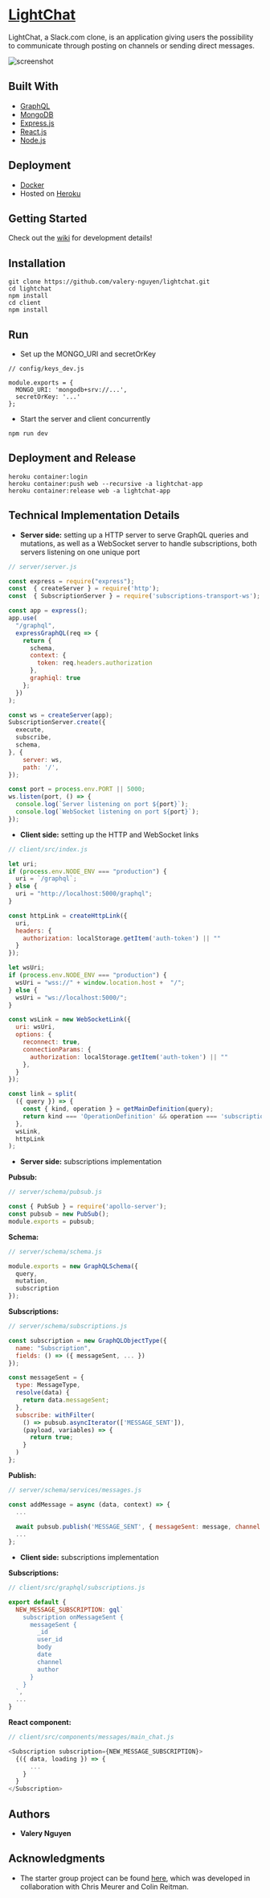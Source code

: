 # [LightChat]

LightChat, a Slack.com clone, is an application giving users the possibility to communicate through posting on channels or sending direct messages.

![screenshot](https://user-images.githubusercontent.com/13773733/58672477-16b4a480-8315-11e9-8779-eb32b379005a.png)

## Built With

* [GraphQL](https://graphql.org)
* [MongoDB](https://www.mongodb.com/)
* [Express.js](https://expressjs.com/)
* [React.js](https://reactjs.org)
* [Node.js](https://nodejs.org/)

## Deployment

* [Docker](https://www.docker.com/)
* Hosted on [Heroku](https://www.heroku.com/)

## Getting Started

Check out the [wiki] for development details!

## Installation

```
git clone https://github.com/valery-nguyen/lightchat.git
cd lightchat
npm install
cd client
npm install
```

## Run

* Set up the MONGO_URI and secretOrKey

```
// config/keys_dev.js

module.exports = {
  MONGO_URI: 'mongodb+srv://...',
  secretOrKey: '...'
};
```

* Start the server and client concurrently

```
npm run dev
```

## Deployment and Release

```
heroku container:login
heroku container:push web --recursive -a lightchat-app
heroku container:release web -a lightchat-app
```

## Technical Implementation Details

* **Server side:** setting up a HTTP server to serve GraphQL queries and mutations, as well as a WebSocket server to handle subscriptions, both servers listening on one unique port

```js
// server/server.js

const express = require("express");
const  { createServer } = require('http');
const  { SubscriptionServer } = require('subscriptions-transport-ws');

const app = express();
app.use(
  "/graphql",
  expressGraphQL(req => {
    return {
      schema,
      context: {
        token: req.headers.authorization
      },
      graphiql: true
    };
  })
);

const ws = createServer(app);
SubscriptionServer.create({
  execute,
  subscribe,
  schema,
}, {
    server: ws,
    path: '/',
});

const port = process.env.PORT || 5000;
ws.listen(port, () => {
  console.log(`Server listening on port ${port}`);
  console.log(`WebSocket listening on port ${port}`);
});
```

* **Client side:** setting up the HTTP and WebSocket links

```js
// client/src/index.js

let uri;
if (process.env.NODE_ENV === "production") {
  uri = `/graphql`;
} else {
  uri = "http://localhost:5000/graphql";
}

const httpLink = createHttpLink({
  uri,
  headers: {
    authorization: localStorage.getItem('auth-token') || ""
  }
});

let wsUri;
if (process.env.NODE_ENV === "production") {
  wsUri = "wss://" + window.location.host +  "/";
} else {
  wsUri = "ws://localhost:5000/";
}

const wsLink = new WebSocketLink({
  uri: wsUri,
  options: {
    reconnect: true,
    connectionParams: {
      authorization: localStorage.getItem('auth-token') || ""
    },
  }
});

const link = split(
  ({ query }) => {
    const { kind, operation } = getMainDefinition(query);
    return kind === 'OperationDefinition' && operation === 'subscription';
  },
  wsLink,
  httpLink
);
```

* **Server side:** subscriptions implementation

**Pubsub:**

```js
// server/schema/pubsub.js

const { PubSub } = require('apollo-server');
const pubsub = new PubSub();
module.exports = pubsub;
```

**Schema:**

```js
// server/schema/schema.js

module.exports = new GraphQLSchema({
  query,
  mutation,
  subscription
});
```

**Subscriptions:**

```js
// server/schema/subscriptions.js

const subscription = new GraphQLObjectType({
  name: "Subscription",
  fields: () => ({ messageSent, ... })
});

const messageSent = {
  type: MessageType,
  resolve(data) {
    return data.messageSent;
  },
  subscribe: withFilter(
    () => pubsub.asyncIterator(['MESSAGE_SENT']),
    (payload, variables) => {
      return true;
    }
  )
};
```

**Publish:**

```js
// server/schema/services/messages.js

const addMessage = async (data, context) => {
  ...
  
  await pubsub.publish('MESSAGE_SENT', { messageSent: message, channel: channel});
  ...
};
```

* **Client side:** subscriptions implementation

**Subscriptions:**

```js
// client/src/graphql/subscriptions.js

export default {
  NEW_MESSAGE_SUBSCRIPTION: gql`
    subscription onMessageSent {
      messageSent {
        _id
        user_id
        body
        date
        channel
        author
      }
    }
  `,
  ...
}
```

**React component:**

```js
// client/src/components/messages/main_chat.js

<Subscription subscription={NEW_MESSAGE_SUBSCRIPTION}>
  {({ data, loading }) => {
      ...
    }
  }
</Subscription>
```

## Authors

* **Valery Nguyen**

## Acknowledgments

* The starter group project can be found [here](https://github.com/valery-nguyen/ezeechat), which was developed in collaboration with Chris Meurer and Colin Reitman.

[//]: # (reference links are listed below)
[LightChat]: <https://lightchat-app.herokuapp.com/>
[wiki]: <https://github.com/valery-nguyen/lightchat/wiki/>
